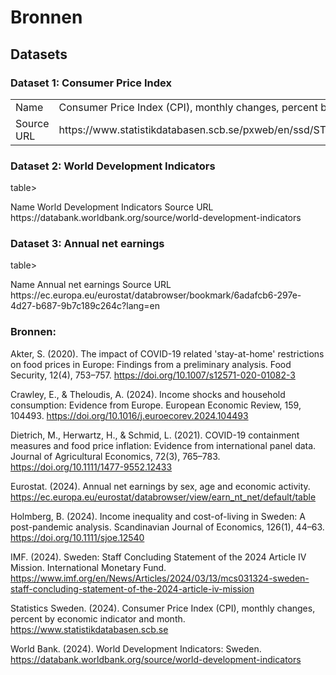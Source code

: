 # Bronnen

## Datasets
### Dataset 1: Consumer Price Index
<table>
<tr>
<td>
Name
</td>
<td>
Consumer Price Index (CPI), monthly changes, percent by economic indicator and month
</td>
</tr>
<tr>
<td>
Source URL
</td>
<td>
https://www.statistikdatabasen.scb.se/pxweb/en/ssd/START__PR__PR0101__PR0101S/SnabbStatPR0101/ 
</td>
</tr>
</table>

### Dataset 2: World Development Indicators

table>
<tr>
<td>
Name
</td>
<td>
 World Development Indicators 
</td>
</tr>
<tr>
<td>
Source URL
</td>
<td>
 https://databank.worldbank.org/source/world-development-indicators 
</td>
</tr>
</table>

### Dataset 3: Annual net earnings


table>
<tr>
<td>
Name
</td>
<td>
Annual net earnings
</td>
</tr>
<tr>
<td>
Source URL
</td>
<td>
https://ec.europa.eu/eurostat/databrowser/bookmark/6adafcb6-297e-4d27-b687-9b7c189c264c?lang=en 
</td>
</tr>
</table>

### Bronnen:

Akter, S. (2020). The impact of COVID-19 related 'stay-at-home' restrictions on food prices in Europe: Findings from a preliminary analysis. Food Security, 12(4), 753–757. https://doi.org/10.1007/s12571-020-01082-3

Crawley, E., & Theloudis, A. (2024). Income shocks and household consumption: Evidence from Europe. European Economic Review, 159, 104493. https://doi.org/10.1016/j.euroecorev.2024.104493

Dietrich, M., Herwartz, H., & Schmid, L. (2021). COVID-19 containment measures and food price inflation: Evidence from international panel data. Journal of Agricultural Economics, 72(3), 765–783. https://doi.org/10.1111/1477-9552.12433

Eurostat. (2024). Annual net earnings by sex, age and economic activity. https://ec.europa.eu/eurostat/databrowser/view/earn_nt_net/default/table

Holmberg, B. (2024). Income inequality and cost-of-living in Sweden: A post-pandemic analysis. Scandinavian Journal of Economics, 126(1), 44–63. https://doi.org/10.1111/sjoe.12540

IMF. (2024). Sweden: Staff Concluding Statement of the 2024 Article IV Mission. International Monetary Fund. https://www.imf.org/en/News/Articles/2024/03/13/mcs031324-sweden-staff-concluding-statement-of-the-2024-article-iv-mission

Statistics Sweden. (2024). Consumer Price Index (CPI), monthly changes, percent by economic indicator and month. https://www.statistikdatabasen.scb.se

World Bank. (2024). World Development Indicators: Sweden. https://databank.worldbank.org/source/world-development-indicators
